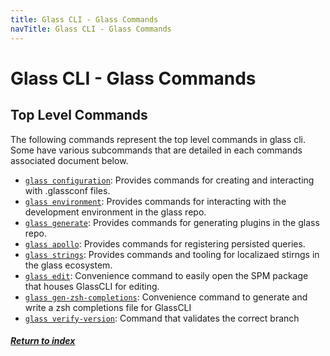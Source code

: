 ```yaml
---
title: Glass CLI - Glass Commands
navTitle: Glass CLI - Glass Commands
---
```


# Glass CLI - Glass Commands

## **Top Level Commands**
The following commands represent the top level commands in glass cli. Some have various subcommands that are detailed in each commands associated document below.
- [`glass configuration`](GlassConfiguration.md): Provides commands for creating and interacting with .glassconf files.
- [`glass environment`](Environment.md): Provides commands for interacting with the development environment in the glass repo. 
- [`glass generate`](Generate.md): Provides commands for generating plugins in the glass repo.
- [`glass apollo`](Apollo.md): Provides commands for registering persisted queries.
- [`glass strings`](Strings.md): Provides commands and tooling for localizaed stirngs in the glass ecosystem.
- [`glass edit`](Edit.md): Convenience command to easily open the SPM package that houses GlassCLI for editing. 
- [`glass gen-zsh-completions`](GenZshCompletions.md): Convenience command to generate and write a zsh completions file for GlassCLI
- [`glass verify-version`](VerifyVersion.md): Command that validates the correct branch

##### [Return to index](../index.md)
